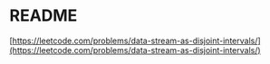 # README

[https://leetcode.com/problems/data-stream-as-disjoint-intervals/](https://leetcode.com/problems/data-stream-as-disjoint-intervals/)

